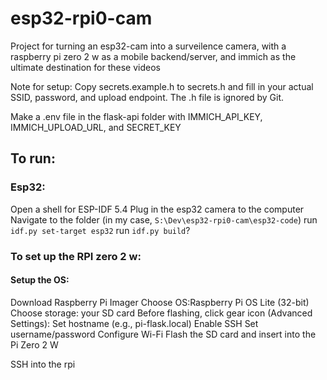 # esp32-rpi0-cam
Project for turning an esp32-cam into a surveilence camera, with a raspberry pi zero 2 w as a mobile backend/server, and immich as the ultimate destination for these videos

Note for setup:
Copy secrets.example.h to secrets.h and fill in your actual SSID, password, and upload endpoint. The .h file is ignored by Git.

Make a .env file in the flask-api folder with IMMICH_API_KEY, IMMICH_UPLOAD_URL, and SECRET_KEY

## To run:
### Esp32:
Open a shell for ESP-IDF 5.4
Plug in the esp32 camera to the computer
Navigate to the folder (in my case, `S:\Dev\esp32-rpi0-cam\esp32-code`)
run `idf.py set-target esp32`
run `idf.py build`?

### To set up the RPI zero 2 w:
#### Setup the OS:
Download Raspberry Pi Imager
Choose OS:Raspberry Pi OS Lite (32-bit)
Choose storage: your SD card
Before flashing, click gear icon (Advanced Settings):
    Set hostname (e.g., pi-flask.local)
    Enable SSH
    Set username/password
    Configure Wi-Fi
Flash the SD card and insert into the Pi Zero 2 W

SSH into the rpi
